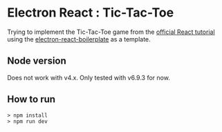 # Electron React : Tic-Tac-Toe

Trying to implement the Tic-Tac-Toe game from the [official React tutorial](https://facebook.github.io/react/tutorial/tutorial.html) using the  [electron-react-boilerplate](https://github.com/chentsulin/electron-react-boilerplate) as a template.

## Node version

Does not work with v4.x.
Only tested with v6.9.3 for now.

## How to run
```
> npm install
> npm run dev
```
